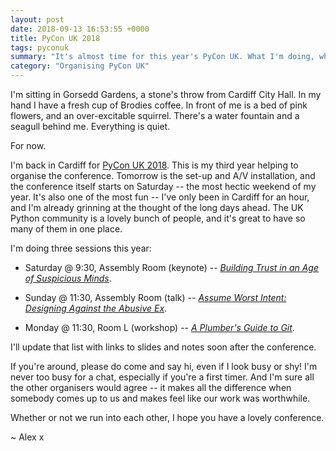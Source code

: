 ```yaml
---
layout: post
date: 2018-09-13 16:53:55 +0000
title: PyCon UK 2018
tags: pyconuk
summary: "It's almost time for this year's PyCon UK. What I'm doing, where to find me, how to have fun."
category: "Organising PyCon UK"
---
```


I'm sitting in Gorsedd Gardens, a stone's throw from Cardiff City Hall.
In my hand I have a fresh cup of Brodies coffee.
In front of me is a bed of pink flowers, and an over-excitable squirrel.
There's a water fountain and a seagull behind me.
Everything is quiet.

For now.

I'm back in Cardiff for [PyCon UK 2018](https://2018.pyconuk.org).
This is my third year helping to organise the conference.
Tomorrow is the set-up and A/V installation, and the conference itself starts on Saturday -- the most hectic weekend of my year.
It's also one of the most fun -- I've only been in Cardiff for an hour, and I'm already grinning at the thought of the long days ahead.
The UK Python community is a lovely bunch of people, and it's great to have so many of them in one place.

I'm doing three sessions this year:

*   Saturday @ 9:30, Assembly Room (keynote) -- [*Building Trust in an Age of Suspicious Minds*](https://2018.hq.pyconuk.org/schedule/item/794C/).

*   Sunday @ 11:30, Assembly Room (talk) -- [*Assume Worst Intent: Designing Against the Abusive Ex*](https://2018.hq.pyconuk.org/schedule/item/54DC/).

*   Monday @ 11:30, Room L (workshop) -- [*A Plumber's Guide to Git*](https://2018.hq.pyconuk.org/schedule/item/E725/).

I'll update that list with links to slides and notes soon after the conference.

If you're around, please do come and say hi, even if I look busy or shy!
I'm never too busy for a chat, especially if you're a first timer.
And I'm sure all the other organisers would agree -- it makes all the difference when somebody comes up to us and makes feel like our work was worthwhile.

Whether or not we run into each other, I hope you have a lovely conference.

~ Alex x
